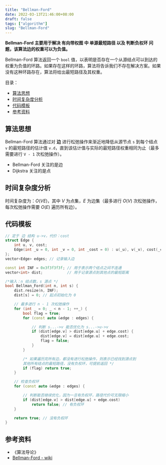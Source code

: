 ```yaml
---
title: "Bellman-Ford"
date: 2022-03-13T21:46:00+08:00
draft: false
tags: ["algorithm"]
slug: "Bellman-Ford"
---
```


**Bellman-Ford 主要用于解决 有向带权图 中 单源最短路径 以及 判断负权环 问题，该算法边的权重可以为负值。**

Bellman-Ford 算法返回一个 `bool` 值，以表明是否存在一个从源结点可以到达的权重为负值的环路。如果存在这样的环路，算法将告诉我们不存在解决方案。如果没有这种环路存在，算法将给出最短路径及其权重。

目录：

- [算法思想](#算法思想)
- [时间复杂度分析](#时间复杂度分析)
- [代码模板](#代码模板)
- [参考资料](#参考资料)

## 算法思想

Bellman-Ford 算法通过对 **边** 进行松弛操作来渐近地降低从源节点 `s` 到每个结点 `v` 的最短路径的估计值 `v.d`，直到该估计值与实际的最短路径权重相同为止（最多需要进行 `V - 1` 次松弛操作）。

* Bellman-Ford 关注的是边
* Dijkstra 关注的是点

## 时间复杂度分析

时间复杂度为：$O(VE)$，其中 $V$ 为点集，$E$ 为边集（最多进行 $O(V)$ 次松弛操作，每次松弛操作需要 $O(E)$ 遍历所有边）。

## 代码模板

```C++
// 定于 边 结构 u->v，代价：cost
struct Edge {
    int u, v, cost;
    Edge(int _u = 0, int _v = 0, int _cost = 0) : u(_u), v(_v), cost(_cost) {}
};
vector<Edge> edges; // 记录输入边

const int INF = 0x3f3f3f3f; // 用于表示两个结点之间不连通
vector<int> dist;           // 用于记录源点到其他点的最短距离

/*输入：n 结点数，s 源点 */
bool Bellman_Ford(int n, int s) {
    dist.resize(n, INF);
    dist[s] = 0; // 起点初始化为 0

    // 最多进行 n - 1 次松弛操作
    for (int _ = 0; _ < n - 1; ++_) {
        bool flag = true;
        for (const auto &edge : edges) {

            // 判断 s...->v 能否优化为 s...->u->v
            if (dist[edge.v] > dist[edge.u] + edge.cost) {
                dist[edge.v] = dist[edge.u] + edge.cost;
                flag = false;
            }
        }

        /* 如果遍历完所有边，都没有进行松弛操作，则表示已经找到源点到
        其他所有结点的最短路径，没有负权环，可提前返回 */
        if (flag) return true;
    }

    // 检查负权环
    for (const auto &edge : edges) {

        // 判断能否继续优化，因为一旦有负权环，路径代价可无限缩小
        if (dist[edge.v] > dist[edge.u] + edge.cost) 
            return false; // 有负权环
    }

    return true; // 没有负权环
}
```

## 参考资料

* 《算法导论》
* [Bellman-Ford - wiki](https://zh.wikipedia.org/wiki/%E8%B4%9D%E5%B0%94%E6%9B%BC-%E7%A6%8F%E7%89%B9%E7%AE%97%E6%B3%95)
